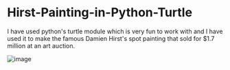 # Hirst-Painting-in-Python-Turtle
I have used python's turtle module which is very fun to work with and I have used it to make the famous Damien Hirst's spot painting that sold for $1.7 million at an art auction.



![image](https://user-images.githubusercontent.com/80421780/188261419-52eaf06b-c4e8-4140-9e0b-977eec7edc10.png)
